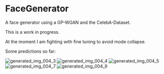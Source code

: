 # FaceGenerator
A face generator using a GP-WGAN and the CelebA-Dataset. 

This is a work in progress. 

At the moment I am fighting with fine tuning to avoid mode collapse. 

Some predictions so far:

![generated_img_004_3](https://user-images.githubusercontent.com/105383316/199741613-127cee03-823e-481c-9192-abc42eaa12c7.png)
![generated_img_004_4](https://user-images.githubusercontent.com/105383316/199741634-16bc1ca3-6202-47bd-9990-90b34fef34a8.png)
![generated_img_004_5](https://user-images.githubusercontent.com/105383316/199741645-168d911a-0a67-4652-8d44-46ef5f9a5491.png)
![generated_img_004_7](https://user-images.githubusercontent.com/105383316/199741728-eb7c47f7-3fc9-44ed-8127-8409097263f1.png)
![generated_img_004_9](https://user-images.githubusercontent.com/105383316/199741748-83abb46e-d0b8-4a5a-a195-d9d8ccff4d39.png)
